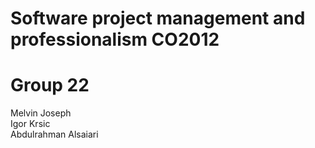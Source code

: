 # Software project management and professionalism CO2012
 # Group 22
  Melvin Joseph </br>
  Igor Krsic </br>
  Abdulrahman Alsaiari
